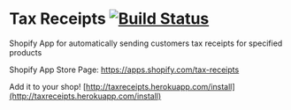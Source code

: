 Tax Receipts [![Build Status](https://travis-ci.org/kevinhughes27/shopify-tax-receipts.svg?branch=master)](https://travis-ci.org/kevinhughes27/shopify-tax-receipts)
============

Shopify App for automatically sending customers tax receipts for specified products

Shopify App Store Page: https://apps.shopify.com/tax-receipts

Add it to your shop!
[http://taxreceipts.herokuapp.com/install](http://taxreceipts.herokuapp.com/install)

